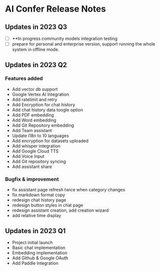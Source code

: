 # AI Confer Release Notes

## Updates in 2023 Q3
- [ ] **In progress community models integration testing
- [ ] prepare for personal and enterprise version, support running the whole system in offline mode.

## Updates in 2023 Q2
### Features added
- Add vector db support
- Google Vertex AI Integration
- Add ratelimit and retry
- Add Encryption for chat history
- Add chat history data toogle option
- Add PDF embedding
- Add Word embedding
- Add Git Repository embedding
- Add Team assistant
- Update i18n to 10 languages
- Add encryption for datasets uploaded
- Add whisper integration
- Add Google Cloud TTS
- Add Voice Input
- Add Git repository syncing
- Add assistant share

### Bugfix & improvement
- fix assistant page refresh twice when category changes
- fix markdown format copy 
- redesign chat history page
- redesign button styles in chat page
- redesign assistant creation, add creation wizard
- add relative time display

## Updates in 2023 Q1
  - Project initial launch
  - Basic chat implementation
  - Embedding implementation
  - Add Github & Google OAuth
  - Add Paddle Integration